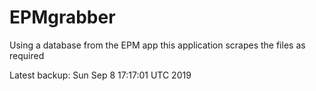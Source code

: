 # EPMgrabber
Using a database from the EPM app this application scrapes the files as required


Latest backup: Sun Sep 8 17:17:01 UTC 2019
